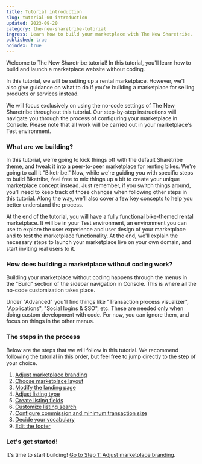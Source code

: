 ```yaml
---
title: Tutorial introduction
slug: tutorial-00-introduction
updated: 2023-09-20
category: the-new-sharetribe-tutorial
ingress: Learn how to build your marketplace with The New Sharetribe.
published: true
noindex: true
---
```


Welcome to The New Sharetribe tutorial! In this tutorial, you'll learn
how to build and launch a marketplace website without coding.

In this tutorial, we will be setting up a rental marketplace. However,
we'll also give guidance on what to do if you're building a marketplace
for selling products or services instead.

We will focus exclusively on using the no-code settings of The New
Sharetribe throughout this tutorial. Our step-by-step instructions will
navigate you through the process of configuring your marketplace in
Console. Please note that all work will be carried out in your
marketplace's Test environment.

### What are we building?

In this tutorial, we're going to kick things off with the default
Sharetribe theme, and tweak it into a peer-to-peer marketplace for
renting bikes. We're going to call it "Biketribe." Now, while we're
guiding you with specific steps to build Biketribe, feel free to mix
things up a bit to create your unique marketplace concept instead. Just
remember, if you switch things around, you'll need to keep track of
those changes when following other steps in this tutorial. Along the
way, we'll also cover a few key concepts to help you better understand
the process.

At the end of the tutorial, you will have a fully functional bike-themed
rental marketplace. It will be in your Test environment, an environment
you can use to explore the user experience and user design of your
marketplace and to test the marketplace functionality. At the end, we'll
explain the necessary steps to launch your marketplace live on your own
domain, and start inviting real users to it.

### How does building a marketplace without coding work?

Building your marketplace without coding happens through the menus in
the "Build" section of the sidebar navigation in Console. This is where
all the no-code customization takes place.

Under "Advanced" you'll find things like "Transaction process
visualizer", "Applications", "Social logins & SSO", etc. These are
needed only when doing custom development with code. For now, you can
ignore them, and focus on things in the other menus.

### The steps in the process

Below are the steps that we will follow in this tutorial. We recommend
following the tutorial in this order, but feel free to jump directly to
the step of your choice.

1. [Adjust marketplace branding](/the-new-sharetribe/tutorial-marketplace-branding/)
2. [Choose marketplace layout](/the-new-sharetribe/tutorial-marketplace-layout/)
3. [Modify the landing page](/the-new-sharetribe/tutorial-landing-page/)
4. [Adjust listing type](/the-new-sharetribe/tutorial-listing-type/)
5. [Create listing fields](/the-new-sharetribe/tutorial-listing-fields/)
6. [Customize listing search](/the-new-sharetribe/tutorial-listing-search/)
7. [Configure commission and minimum transaction size](/the-new-sharetribe/tutorial-commission-tx-size/)
8. [Decide your vocabulary](/the-new-sharetribe/tutorial-microcopy/)
9. [Edit the footer](/the-new-sharetribe/tutorial-footer/)

### Let's get started!

It's time to start building!
[Go to Step 1: Adjust marketplace branding](/the-new-sharetribe/tutorial-marketplace-branding).
